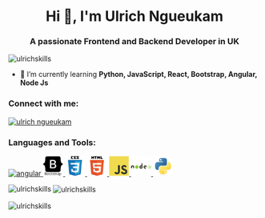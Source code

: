 <h1 align="center">Hi 👋, I'm Ulrich Ngueukam</h1>
<h3 align="center">A passionate Frontend and Backend Developer in UK</h3>

<p align="left"> <img src="https://komarev.com/ghpvc/?username=ulrichskills&label=Profile%20views&color=0e75b6&style=flat" alt="ulrichskills" /> </p>

- 🌱 I’m currently learning **Python, JavaScript, React, Bootstrap, Angular, Node Js**

<h3 align="left">Connect with me:</h3>
<p align="left">
<a href="https://linkedin.com/in/ulrich ngueukam" target="blank"><img align="center" src="https://raw.githubusercontent.com/rahuldkjain/github-profile-readme-generator/master/src/images/icons/Social/linked-in-alt.svg" alt="ulrich ngueukam" height="30" width="40" /></a>
</p>

<h3 align="left">Languages and Tools:</h3>
<p align="left"> <a href="https://angular.io" target="_blank" rel="noreferrer"> <img src="https://angular.io/assets/images/logos/angular/angular.svg" alt="angular" width="40" height="40"/> </a> <a href="https://getbootstrap.com" target="_blank" rel="noreferrer"> <img src="https://raw.githubusercontent.com/devicons/devicon/master/icons/bootstrap/bootstrap-plain-wordmark.svg" alt="bootstrap" width="40" height="40"/> </a> <a href="https://www.w3schools.com/css/" target="_blank" rel="noreferrer"> <img src="https://raw.githubusercontent.com/devicons/devicon/master/icons/css3/css3-original-wordmark.svg" alt="css3" width="40" height="40"/> </a> <a href="https://www.w3.org/html/" target="_blank" rel="noreferrer"> <img src="https://raw.githubusercontent.com/devicons/devicon/master/icons/html5/html5-original-wordmark.svg" alt="html5" width="40" height="40"/> </a> <a href="https://developer.mozilla.org/en-US/docs/Web/JavaScript" target="_blank" rel="noreferrer"> <img src="https://raw.githubusercontent.com/devicons/devicon/master/icons/javascript/javascript-original.svg" alt="javascript" width="40" height="40"/> </a> <a href="https://nodejs.org" target="_blank" rel="noreferrer"> <img src="https://raw.githubusercontent.com/devicons/devicon/master/icons/nodejs/nodejs-original-wordmark.svg" alt="nodejs" width="40" height="40"/> </a> <a href="https://www.python.org" target="_blank" rel="noreferrer"> <img src="https://raw.githubusercontent.com/devicons/devicon/master/icons/python/python-original.svg" alt="python" width="40" height="40"/> </a> </p>

<p><img align="left" src="https://github-readme-stats.vercel.app/api/top-langs?username=ulrichskills&show_icons=true&locale=en&layout=compact" alt="ulrichskills" /></p>

<p>&nbsp;<img align="center" src="https://github-readme-stats.vercel.app/api?username=ulrichskills&show_icons=true&locale=en" alt="ulrichskills" /></p>

<p><img align="center" src="https://github-readme-streak-stats.herokuapp.com/?user=ulrichskills&" alt="ulrichskills" /></p>
